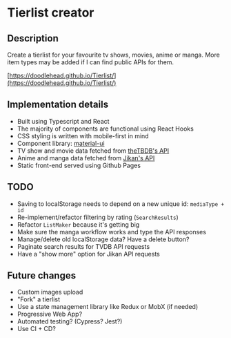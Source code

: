 # Tierlist creator

## Description

Create a tierlist for your favourite tv shows, movies, anime or manga. More item types may be added if I can find public APIs for them.

[https://doodlehead.github.io/Tierlist/](https://doodlehead.github.io/Tierlist/)

## Implementation details

- Built using Typescript and React
- The majority of components are functional using React Hooks
- CSS styling is written with mobile-first in mind
- Component library: [material-ui](https://material-ui.com/)
- TV show and movie data fetched from [theTBDB's API](https://thetvdb.com/)
- Anime and manga data fetched from [Jikan's API](https://jikan.moe/)
- Static front-end served using Github Pages

## TODO

- Saving to localStorage needs to depend on a new unique id: `mediaType + id`
- Re-implement/refactor filtering by rating (`SearchResults`)
- Refactor `ListMaker` because it's getting big
- Make sure the manga workflow works and type the API responses
- Manage/delete old localStorage data? Have a delete button?
- Paginate search results for TVDB API requests
- Have a "show more" option for Jikan API requests

## Future changes

- Custom images upload
- "Fork" a tierlist
- Use a state management library like Redux or MobX (if needed)
- Progressive Web App?
- Automated testing? (Cypress? Jest?)
- Use CI + CD?
